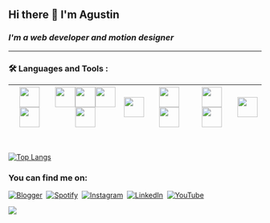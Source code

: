 ## Hi there 👋  I'm Agustin
### *I'm a web developer and motion designer*










___
### :hammer_and_wrench: Languages and Tools :

| <div><img src="https://cdn.jsdelivr.net/gh/devicons/devicon/icons/javascript/javascript-original.svg" width="40" height="40"/><img src="https://cdn.jsdelivr.net/gh/devicons/devicon/icons/python/python-original.svg" width="40" height="40" /></div> | <div><img src="https://cdn.jsdelivr.net/gh/devicons/devicon/icons/html5/html5-original.svg" width="40" height="40"/><img src="https://cdn.jsdelivr.net/gh/devicons/devicon/icons/css3/css3-original.svg" width="40" height="40" /><img src="https://cdn.jsdelivr.net/gh/devicons/devicon/icons/markdown/markdown-original.svg" width="40" height="40" /><img src="https://cdn.jsdelivr.net/gh/devicons/devicon/icons/sass/sass-original.svg"  width="40" height="40" />   </div> | <div><img src="https://cdn.jsdelivr.net/gh/devicons/devicon/icons/react/react-original.svg" width="40" height="40" /></div>  | <div><img src="https://cdn.jsdelivr.net/gh/devicons/devicon/icons/materialui/materialui-original.svg" width="40" height="40" /><img src="https://cdn.jsdelivr.net/gh/devicons/devicon/icons/bootstrap/bootstrap-original.svg"  width="40" height="40" /></div>   | <div><img src="https://cdn.jsdelivr.net/gh/devicons/devicon/icons/aftereffects/aftereffects-original.svg"   width="40" height="40"/>   <img src="https://cdn.jsdelivr.net/gh/devicons/devicon/icons/photoshop/photoshop-plain.svg" width="40" height="40" /></div>| <div><img src="https://cdn.jsdelivr.net/gh/devicons/devicon/icons/firebase/firebase-plain.svg" width="40" height="40" /></div> | 
|-|-|-|-|-|-|
            
<br>

[![Top Langs](https://github-readme-stats-git-masterrstaa-rickstaa.vercel.app/api/top-langs/?username=Caracolaracol)](https://github.com/anuraghazra/github-readme-stats)





### You can find me on:
<div id="badges">
  
  <a>[![Blogger](https://img.shields.io/badge/Blogger-FF5722?style=for-the-badge&logo=blogger&logoColor=white)](https://caracolaracolracolacolcololl.blogspot.com)</a>&nbsp;
  <a>[![Spotify](https://img.shields.io/badge/Spotify-1ED760?style=for-the-badge&logo=spotify&logoColor=white)](https://open.spotify.com/user/12124761051)</a>&nbsp;
  <a>[![Instagram](https://img.shields.io/badge/Instagram-%23E4405F.svg?style=for-the-badge&logo=Instagram&logoColor=white)](https://www.instagram.com/caracol.___/)</a>&nbsp;
  <a>[![LinkedIn](https://img.shields.io/badge/linkedin-%230077B5.svg?style=for-the-badge&logo=linkedin&logoColor=white)](https://www.linkedin.com/in/agustin-rojas-c4r4c01/)&nbsp;
    <a>[![YouTube](https://img.shields.io/badge/YouTube-%23FF0000.svg?style=for-the-badge&logo=YouTube&logoColor=white)](https://www.youtube.com/channel/UC5HgL3MWfEPJR5T4G54ht7A/featured)&nbsp;
  
<div>


<a>![](https://komarev.com/ghpvc/?username=Caracolaracol&color=dc143c)</a>

 
